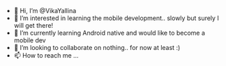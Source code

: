 - 👋 Hi, I’m @VikaYallina
- 👀 I’m interested in learning the mobile development.. slowly but surely I will get there!
- 🌱 I’m currently learning Android native and would like to become a mobile dev
- 💞️ I’m looking to collaborate on nothing.. for now at least :)
- 📫 How to reach me ...

<!---
VikaYallina/VikaYallina is a ✨ special ✨ repository because its `README.md` (this file) appears on your GitHub profile.
You can click the Preview link to take a look at your changes.
--->

